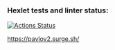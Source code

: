 ### Hexlet tests and linter status:
[![Actions Status](https://github.com/Idealistnik/layout-designer-project-59/actions/workflows/hexlet-check.yml/badge.svg)](https://github.com/Idealistnik/layout-designer-project-59/actions)

https://pavlov2.surge.sh/